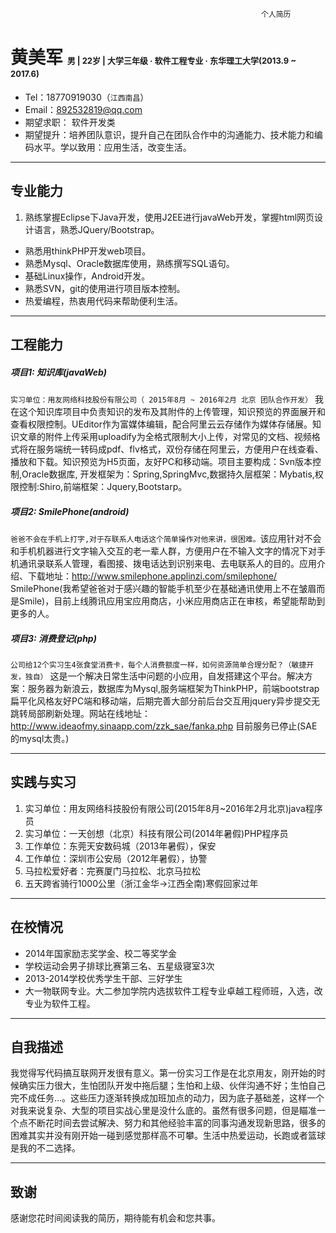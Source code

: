 ```html
                                                        个人简历                                              
```
# __黄美军__ <font size="2"> 男 | 22岁 | 大学三年级 · 软件工程专业 · 东华理工大学(2013.9 ~ 2017.6)</font>

 -  Tel：18770919030（```江西南昌```）
 - Email：892532819@qq.com
 - 期望求职： 软件开发类
 - 期望提升：培养团队意识，提升自己在团队合作中的沟通能力、技术能力和编码水平。学以致用：应用生活，改变生活。

---

## __**专业能力**__

1. 熟练掌握Eclipse下Java开发，使用J2EE进行javaWeb开发，掌握html网页设计语言，熟悉JQuery/Bootstrap。
- 熟悉用thinkPHP开发web项目。
- 熟悉Mysql、Oracle数据库使用，熟练撰写SQL语句。
- 基础Linux操作，Android开发。
- 熟悉SVN，git的使用进行项目版本控制。
- 热爱编程，热衷用代码来帮助便利生活。


---
## __工程能力__

##### __项目1: 知识库(javaWeb)__ 
> 
```实习单位：用友网络科技股份有限公司（ 2015年8月 ~ 2016年2月 北京 团队合作开发）```
我在这个知识库项目中负责知识的发布及其附件的上传管理，知识预览的界面展开和查看权限控制。UEditor作为富媒体编辑，配合阿里云云存储作为媒体存储展。知识文章的附件上传采用uploadify为全格式限制大小上传，对常见的文档、视频格式将在服务端统一转码成pdf、flv格式，双份存储在阿里云，方便用户在线查看、播放和下载。知识预览为H5页面，友好PC和移动端。项目主要构成：Svn版本控制,Oracle数据库, 开发框架为：Spring,SpringMvc,数据持久层框架：Mybatis,权限控制:Shiro,前端框架：Jquery,Bootstarp。

##### __项目2: SmilePhone(android)__
> 
``` 爸爸不会在手机上打字,对于存联系人电话这个简单操作对他来讲，很困难。 ```该应用针对不会和手机机器进行文字输入交互的老一辈人群，方便用户在不输入文字的情况下对手机通讯录联系人管理，看图接、拨电话达到识别来电、去电联系人的目的。应用介绍、下载地址：http://www.smilephone.applinzi.com/smilephone/ SmilePhone(我希望爸爸对于感兴趣的智能手机至少在基础通讯使用上不在皱眉而是Smile)，目前上线腾讯应用宝应用商店，小米应用商店正在审核，希望能帮助到更多的人。

##### __项目3: 消费登记(php)__
> 
``` 公司给12个实习生4张食堂消费卡，每个人消费额度一样，如何资源简单合理分配？（敏捷开发，独自） ```
这是一个解决日常生活中问题的小应用，自发搭建这个平台。解决方案：服务器为新浪云，数据库为Mysql,服务端框架为ThinkPHP，前端bootstrap扁平化风格友好PC端和移动端，后期完善大部分前后台交互用jquery异步提交无跳转局部刷新处理。网站在线地址：http://www.ideaofmy.sinaapp.com/zzk_sae/fanka.php 目前服务已停止(SAE的mysql太贵。)



---

## __实践与实习__
1. 实习单位：用友网络科技股份有限公司(2015年8月~2016年2月北京)java程序员
2. 实习单位：一天创想（北京）科技有限公司(2014年暑假)PHP程序员 
3. 工作单位：东莞天安数码城（2013年暑假），保安
4. 工作单位：深圳市公安局（2012年暑假），协警
5. 马拉松爱好者：完赛厦门马拉松、北京马拉松
6. 五天跨省骑行1000公里（浙江金华->江西全南)寒假回家过年

---
## __在校情况__
- 2014年国家励志奖学金、校二等奖学金
- 学校运动会男子排球比赛第三名、五星级寝室3次
- 2013-2014学校优秀学生干部、三好学生
- 大一物联网专业。大二参加学院内选拔软件工程专业卓越工程师班，入选，改专业为软件工程。

---
## __自我描述__
我觉得写代码搞互联网开发很有意义。第一份实习工作是在北京用友，刚开始的时候确实压力很大，生怕团队开发中拖后腿；生怕和上级、伙伴沟通不好；生怕自己完不成任务...。这些压力逐渐转换成加班加点的动力，因为底子基础差，这样一个对我来说复杂、大型的项目实战心里是没什么底的。虽然有很多问题，但是瞄准一个点不断花时间去尝试解决、努力和其他经验丰富的同事沟通发现新思路，很多的困难其实并没有刚开始一碰到感觉那样高不可攀。生活中热爱运动，长跑或者篮球是我的不二选择。

---
## 致谢
感谢您花时间阅读我的简历，期待能有机会和您共事。

